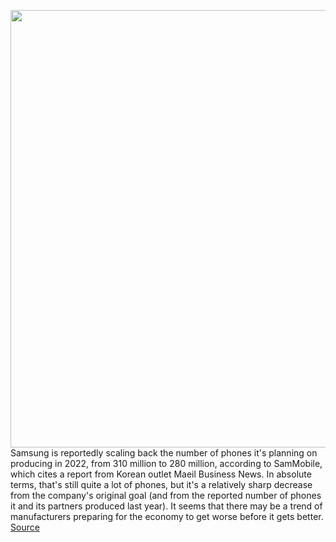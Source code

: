 <img src='https://cdn.vox-cdn.com/thumbor/8bXKE2jWO39mjKSvRNmw-nhKPeg=/0x0:2040x1360/1200x800/filters:focal(857x517:1183x843)/cdn.vox-cdn.com/uploads/chorus_image/image/70917898/ajohnson_220216_5033_0001.0.jpg' width='700px' /><br/>
Samsung is reportedly scaling back the number of phones it's planning on producing in 2022, from 310 million to 280 million, according to SamMobile, which cites a report from Korean outlet Maeil Business News. In absolute terms, that's still quite a lot of phones, but it's a relatively sharp decrease from the company's original goal (and from the reported number of phones it and its partners produced last year). It seems that there may be a trend of manufacturers preparing for the economy to get worse before it gets better.
<a href='https://www.theverge.com/2022/5/27/23144575/samsung-mobile-phone-production-plan-cuts-2022'> Source <a/>